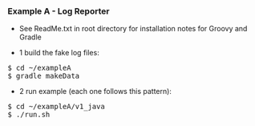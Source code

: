 
### Example A - Log Reporter

* See ReadMe.txt in root directory for installation notes for Groovy and Gradle

* 1 build the fake log files:

<pre>
$ cd ~/exampleA
$ gradle makeData
</pre>

* 2 run example (each one follows this pattern):

<pre>
$ cd ~/exampleA/v1_java
$ ./run.sh
</pre>


